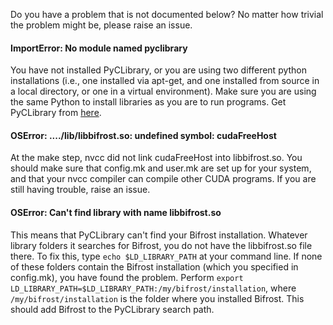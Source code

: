 Do you have a problem that is not documented below? No matter how trivial the problem might be, please raise an issue.

#### ImportError: No module named pyclibrary

You have not installed PyCLibrary, or you are using two different python installations (i.e., one installed via apt-get, and one installed from source in a local directory, or one in a virtual environment). Make sure you are using the same Python to install libraries as you are to run programs. Get PyCLibrary from [here](https://github.com/MatthieuDartiailh/pyclibrary).

#### OSError: ..../lib/libbifrost.so: undefined symbol: cudaFreeHost

At the make step, nvcc did not link cudaFreeHost into libbifrost.so. You should make sure that config.mk and user.mk are set up for your system, and that your nvcc compiler can compile other CUDA programs. If you are still having trouble, raise an issue.

#### OSError: Can't find library with name libbifrost.so

This means that PyCLibrary can't find your Bifrost installation. Whatever library folders it searches for Bifrost, you do not have the libbifrost.so file there. To fix this, type `echo $LD_LIBRARY_PATH` at your command line. If none of these folders contain the Bifrost installation (which you specified in config.mk), you have found the problem. Perform `export LD_LIBRARY_PATH=$LD_LIBRARY_PATH:/my/bifrost/installation`, where `/my/bifrost/installation` is the folder where you installed Bifrost. This should add Bifrost to the PyCLibrary search path.